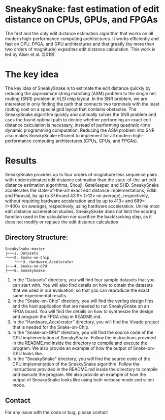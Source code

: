 # SneakySnake: fast estimation of edit distance on CPUs, GPUs, and FPGAs
The first and the only edit distance estimation algorithm that works on all modern high-performance computing architectures. 
It works efficiently and fast on CPU, FPGA, and GPU architectures and that greatly (by more than two orders of magnitude) expedites edit distance calculation. This work is led by Alser et al. (2019).

# The key idea 
The key idea of SneakySnake is to estimate the edit distance quickly by reducing the approximate string matching (ASM) problem to the single net routing (SNR) problem in VLSI chip layout. In the SNR problem, we are interested in only finding the path that connects two terminals with the least routing cost on a special grid layout that contains obstacles. The SneakySnake algorithm quickly and optimally solves the SNR problem and uses the found optimal path to decide whether performing an exact edit distance calculation is necessary, instead of performing quadratic-time dynamic programming computation. Reducing the ASM problem into SNR also makes SneakySnake efficient to implement for all modern high-performance computing architectures (CPUs, GPUs, and FPGAs).

# Results 
SneakySnake provides up to four orders of magnitude less sequence pairs with underestimated edit distance estimation than the state-of-the-art edit distance estimation algorithms, Shouji, GateKeeper, and SHD. SneakySnake accelerates the state-of-the-art exact edit distance implementations, Edlib and Parasail, by up to 37.6×and 43.9× (>12× on average), respectively, without requiring hardware acceleration and by up to 413× and 689× (>400× on average), respectively, using hardware acceleration. Unlike most edit distance acceleration studies, SneakySnake does not limit the scoring function used in the calculation nor sacrifice the backtracking step, as it does not modify or replace the edit distance calculation. 

## Directory Structure:
```
SneakySnake-master
├───1. Datasets
└───2. Snake-on-Chip
    └───3. Hardware_Accelerator
├───4. Snake-on-GPU
├───5. SneakySnake
```            
1. In the "Datasets" directory, you will find four sample datasets that you can start with. You will also find details on how to obtain the datasets that we used in our evaluation, so that you can reproduce the exact same experimental results.
2. In the "Snake-on-Chip" directory, you will find the verilog design files and the host application that are needed to run SneakySnake on an FPGA board. You will find the details on how to synthesize the design and program the FPGA chip in README.md.
3. In the "Hardware_Accelerator" directory, you will find the Vivado project that is needed for the Snake-on-Chip.
4. In the "Snake-on-GPU" directory, you will find the source code of the GPU implementation of SneakySnake. Follow the instructions provided in the README.md inside the directory to compile and execute the program. We also provide an example of how the output of Snake-on-GPU looks like.
5. In the "SneakySnake" directory, you will find the source code of the CPU implementation of the SneakySnake algorithm. Follow the instructions provided in the README.md inside the directory to compile and execute the program. We also provide an example of how the output of SneakySnake looks like using both verbose mode and silent mode.

## Contact
For any issue with the code or bug, please contact <mohammed dot alser at inf dot ethz dot ch>

